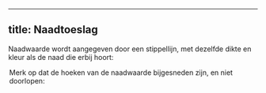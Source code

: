 ***

## title: Naadtoeslag

Naadwaarde wordt aangegeven door een stippellijn, met dezelfde dikte en kleur als de naad die erbij hoort:

<Legend part="saLines" caption="Seam allowance for different fabric types" >

Merk op dat de hoeken van de naadwaarde bijgesneden zijn, en niet doorlopen:

<Legend part="sa" caption="A trimmed seam allowance corner" >
